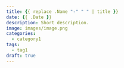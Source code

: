```yaml
---
title: {{ replace .Name "-" " " | title }}
date: {{ .Date }}
description: Short description.
image: images/image.png
categories:
  - category1
tags:
  - tag1
draft: true
---
```


